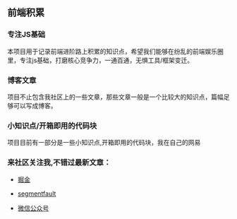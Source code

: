 ## 前端积累

<!--
 * @Author: OBKoro1
 * @Github: https://github.com/OBKoro1
 * @Date: 2018-09-01 17:41:33
 * @LastEditors: OBKoro1
 * @LastEditTime: 2019-07-30 14:30:20
 * @Description: 
 -->

### 专注JS基础

本项目用于记录前端进阶路上积累的知识点，希望我们能够在纷乱的前端娱乐圈里，专注js基础，打磨核心竞争力，一通百通，无惧工具/框架变迁。

### 博客文章

项目不止包含我社区上的一些文章，那些文章一般是一个比较大的知识点，篇幅足够可以写成博客。

### 小知识点/开箱即用的代码块

项目目前有一部分是一些小知识点,开箱即用的代码块，我在自己的网易



### 来社区关注我,不错过最新文章：

* [掘金](https://juejin.im/user/58714f0eb123db4a2eb95372/posts)
 
* [segmentfault](https://segmentfault.com/u/obkoro1/articles)
    
* [微信公众号](https://github.com/OBKoro1/articleImg_src/blob/master/juejin/1631b6f52f7e7015.jpeg?raw=true)

